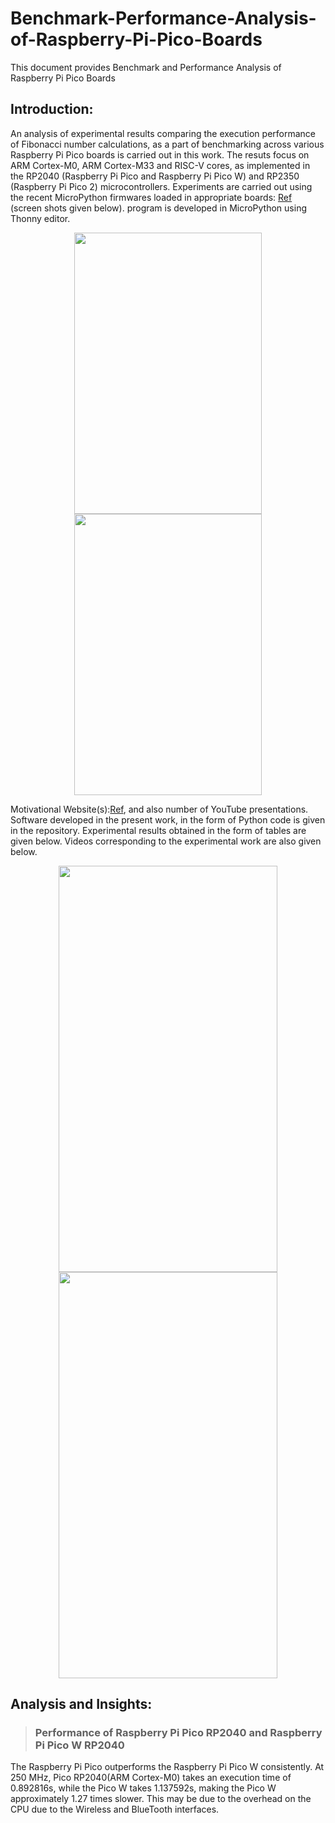 # Benchmark-Performance-Analysis-of-Raspberry-Pi-Pico-Boards
This document provides Benchmark and Performance Analysis of Raspberry Pi Pico Boards
## Introduction:
An analysis of experimental results comparing the execution performance of Fibonacci number calculations, as a part of benchmarking across various Raspberry Pi Pico boards is carried out in this work. The resuts focus on ARM Cortex-M0, ARM Cortex-M33 and RISC-V cores, as implemented in the RP2040 (Raspberry Pi Pico and Raspberry Pi Pico W) and RP2350 (Raspberry Pi Pico 2) microcontrollers. Experiments are carried out using the recent MicroPython firmwares loaded in appropriate boards: [Ref](https://micropython.org/download) (screen shots given below). program is developed in MicroPython using Thonny editor. 
<p align="center"><img src="https://github.com/user-attachments/assets/1750ef81-776e-45c7-aa66-76af4cd54c31"width="300"height="450">
   <img src="https://github.com/user-attachments/assets/b57b37a3-8f42-4834-bdcd-c48f5c8e1652"width="300"height="450"></p>

Motivational Website(s):[Ref](https://forums.raspberrypi.com/viewtopic.php?t=377831), and also number of YouTube presentations.
Software developed in the present work, in the form of Python code is given in the repository. Experimental results obtained in the form of tables are given below. Videos corresponding to the experimental work are also given below.
<p align="center"><img src="https://github.com/user-attachments/assets/f5986410-cb63-4328-8ffa-96ab8e03170f"width="350"height="650">
    <img src="https://github.com/user-attachments/assets/f0e3bca3-2b6c-4b49-8c23-911ee7097721"width="350"height="650"></p>


## Analysis and Insights:
> ### Performance of Raspberry Pi Pico RP2040 and Raspberry Pi Pico W RP2040
The Raspberry Pi Pico outperforms the Raspberry Pi Pico W consistently. At 250 MHz, Pico RP2040(ARM Cortex-M0) takes an execution time of 0.892816s, while the Pico W takes 1.137592s, making the Pico W approximately 1.27 times slower. This may be due to the overhead on the CPU due to the Wireless and BlueTooth interfaces.


